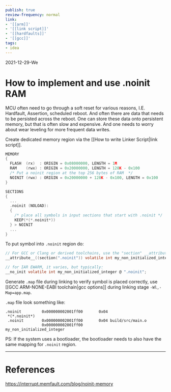 ```yaml
---
publish: true
review-frequency: normal
link:
- '[[arm]]'
- '[[link script]]'
- '[[hardfaults]]'
- '[[gcc]]'
tags:
- idea
---
```

2021-12-29-We

# How to implement and use .noinit RAM

MCU often need to go through a soft reset for various reasons, I.E. Hardfault, Assertion, scheduled reboot. And often there are data that needs to be persisted across the reboot. One can store these data onto persistent memory, but that is often slow and expensive. And one needs to worry about wear leveling for more frequent data writes.

Create dedicated memory region via the [[How to write Linker Script|link script]].
```c
MEMORY
{
  FLASH  (rx)  : ORIGIN = 0x08000000, LENGTH = 1M
  RAM    (rwx) : ORIGIN = 0x20000000, LENGTH = 128K - 0x100
  /* Put a noinit region at the top 256 bytes of RAM  */
  NOINIT (rwx) : ORIGIN = 0x20000000 + 128K - 0x100, LENGTH = 0x100
}

SECTIONS
{
  ...
  .noinit (NOLOAD):
  {
    /* place all symbols in input sections that start with .noinit */
    KEEP(*(*.noinit*))
  } > NOINIT
  ...
}
```

To put symbol into `.noinit` region do:
```c
// For GCC or Clang or derived toolchains, use the "section" __attribute__ .
__attribute__((section(".noinit")) volatile int my_non_initialized_integer;

// for IAR EWARM, it varies, but typically:
__no_init volatile int my_non_initialized_integer @ ".noinit";
```

Generate `.map` file during linking to verify symbol is placed correctly, use [[GCC ARM-NONE-EABI toolchain|gcc options]] during linking stage `-Wl,-Map=app.map`.

`.map` file look something like:
```
.noinit         0x000000002001ff00       0x04
 *(*.noinit*)
 .noinit        0x000000002001ff00       0x04 build/src/main.o
                0x000000002001ff00                my_non_initialized_integer
```

PS: If the system uses a bootloader, the bootloader needs to also have the same mapping for `.noinit` region.

---
# References
https://interrupt.memfault.com/blog/noinit-memory